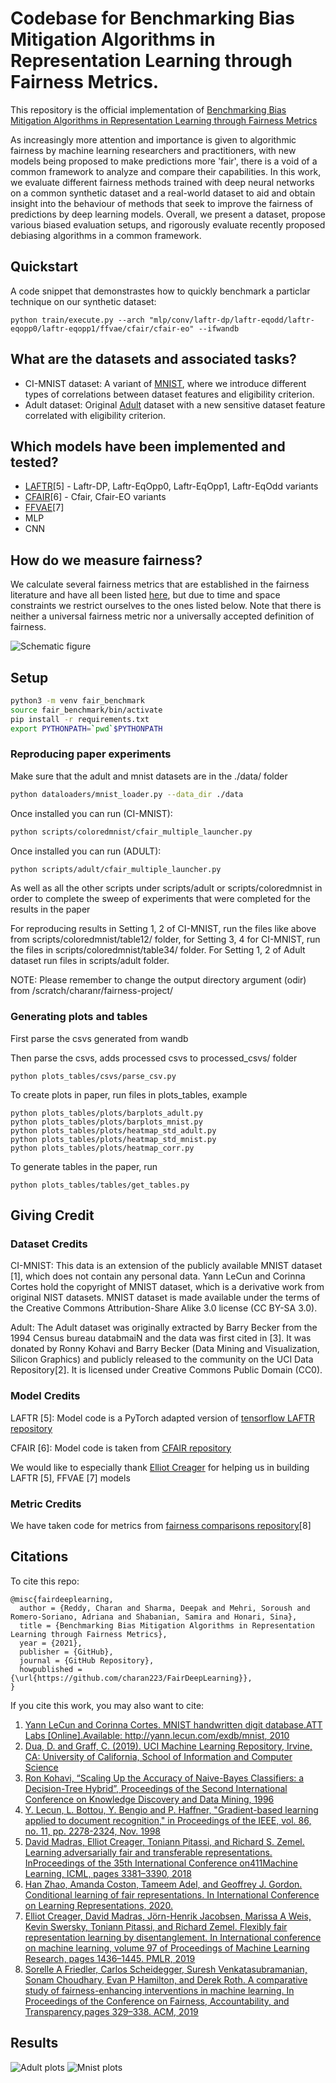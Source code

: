 # Codebase for Benchmarking Bias Mitigation Algorithms in Representation Learning through Fairness Metrics.

This repository is the official implementation of [Benchmarking Bias Mitigation Algorithms in Representation Learning through Fairness Metrics][benchmarking]

As increasingly more attention and importance is given to algorithmic fairness by machine learning researchers and practitioners, with new models being proposed to make predictions more 'fair', there
is a void of a common framework to analyze and compare their capabilities. In this work, we evaluate different fairness methods trained with deep neural networks on a common synthetic dataset and a real-world dataset to aid and obtain insight into the behaviour of methods that seek to improve the fairness of predictions by deep learning models. Overall, we present a dataset, propose various biased evaluation setups, and rigorously evaluate recently proposed debiasing algorithms in a common framework.

## Quickstart

A code snippet that demonstrastes how to quickly benchmark a particlar technique on our synthetic dataset:
```
python train/execute.py --arch "mlp/conv/laftr-dp/laftr-eqodd/laftr-eqopp0/laftr-eqopp1/ffvae/cfair/cfair-eo" --ifwandb
```

## What are the datasets and associated tasks?

* CI-MNIST dataset: A variant of [MNIST][mnist], where we introduce different types of correlations between dataset features and eligibility criterion.
* Adult dataset: Original [Adult][adult] dataset with a new sensitive dataset feature correlated with eligibility criterion.

## Which models have been implemented and tested?

* [LAFTR][laftr][5] - Laftr-DP, Laftr-EqOpp0, Laftr-EqOpp1, Laftr-EqOdd variants
* [CFAIR][cfair][6] - Cfair, Cfair-EO variants
* [FFVAE][ffvae][7]
* MLP
* CNN

## How do we measure fairness?
We calculate several fairness metrics that are established in the fairness literature and have all been listed [here][metrics], but due to time and space constraints we restrict ourselves to the ones listed below. Note that there is neither a universal fairness metric nor a universally accepted definition of fairness.

![Schematic figure](media/metrics.png)

## Setup
```bash
python3 -m venv fair_benchmark
source fair_benchmark/bin/activate
pip install -r requirements.txt
export PYTHONPATH=`pwd`$PYTHONPATH
```

### Reproducing paper experiments

Make sure that the adult and mnist datasets are in the ./data/ folder

```bash
python dataloaders/mnist_loader.py --data_dir ./data
```

Once installed you can run (CI-MNIST):
```bash
python scripts/coloredmnist/cfair_multiple_launcher.py
```

Once installed you can run (ADULT):
```bash
python scripts/adult/cfair_multiple_launcher.py
```

As well as all the other scripts under scripts/adult or scripts/coloredmnist in order to complete the sweep of experiments that were completed for the results in the paper

For reproducing results in Setting 1, 2 of CI-MNIST, run the files like above from scripts/coloredmnist/table12/ folder, for Setting 3, 4 for CI-MNIST, run the files in scripts/coloredmnist/table34/ folder. For Setting 1, 2 of Adult dataset run files in scripts/adult folder.

NOTE: Please remember to change the output directory argument (odir) from /scratch/charanr/fairness-project/

### Generating plots and tables
First parse the csvs generated from wandb

Then parse the csvs, adds processed csvs to processed_csvs/ folder
```
python plots_tables/csvs/parse_csv.py
```

To create plots in paper, run files in plots_tables, example
```
python plots_tables/plots/barplots_adult.py
python plots_tables/plots/barplots_mnist.py
python plots_tables/plots/heatmap_std_adult.py
python plots_tables/plots/heatmap_std_mnist.py
python plots_tables/plots/heatmap_corr.py
```

To generate tables in the paper, run
```
python plots_tables/tables/get_tables.py
```


## Giving Credit

### Dataset Credits
CI-MNIST: This data is an extension of the publicly available MNIST dataset [1], which does not contain any personal data. Yann LeCun and Corinna Cortes hold the copyright of MNIST dataset, which is a derivative work from original NIST datasets. MNIST dataset is made available under the terms of the Creative Commons Attribution-Share Alike 3.0 license (CC BY-SA 3.0).

Adult: The Adult dataset was originally extracted by Barry Becker from the 1994 Census bureau databmaiN and the data was first cited in [3]. It was donated by Ronny Kohavi and Barry Becker (Data Mining and Visualization, Silicon Graphics) and publicly released to the community on the UCI Data Repository[2]. It is licensed under Creative Commons Public Domain (CC0). 

### Model Credits

LAFTR [5]: Model code is a PyTorch adapted version of [tensorflow LAFTR repository][laftrcode] 

CFAIR [6]: Model code is taken from [CFAIR repository][cfaircode]

We would like to especially thank [Elliot Creager][elliot] for helping us in building LAFTR [5], FFVAE [7] models

### Metric Credits

We have taken code for metrics from [fairness comparisons repository][friedlercode][8]

## Citations

To cite this repo:
```
@misc{fairdeeplearning,
  author = {Reddy, Charan and Sharma, Deepak and Mehri, Soroush and Romero-Soriano, Adriana and Shabanian, Samira and Honari, Sina},
  title = {Benchmarking Bias Mitigation Algorithms in Representation Learning through Fairness Metrics},
  year = {2021},
  publisher = {GitHub},
  journal = {GitHub Repository},
  howpublished = {\url{https://github.com/charan223/FairDeepLearning}},
}
```
If you cite this work, you may also want to cite:

1. [Yann LeCun and Corinna Cortes. MNIST handwritten digit database.ATT Labs [Online].Available: http://yann.lecun.com/exdb/mnist, 2010][mnist]
2. [Dua, D. and Graff, C. (2019). UCI Machine Learning Repository, Irvine, CA: University of California, School of Information and Computer Science][uci]
3. [Ron Kohavi, “Scaling Up the Accuracy of Naive-Bayes Classifiers: a Decision-Tree Hybrid”, Proceedings of the Second International Conference on Knowledge Discovery and Data Mining, 1996][adultpaper]
4. [Y. Lecun, L. Bottou, Y. Bengio and P. Haffner, "Gradient-based learning applied to document recognition," in Proceedings of the IEEE, vol. 86, no. 11, pp. 2278-2324, Nov. 1998][mnistpaper]
5. [David Madras, Elliot Creager, Toniann Pitassi, and Richard S. Zemel. Learning adversarially fair and transferable representations. InProceedings of the 35th International Conference on411Machine Learning, ICML, pages 3381–3390, 2018][laftr]
6. [Han Zhao, Amanda Coston, Tameem Adel, and Geoffrey J. Gordon. Conditional learning of fair representations. In International Conference on Learning Representations, 2020.][cfair]
7. [Elliot Creager, David Madras, Jörn-Henrik Jacobsen, Marissa A Weis, Kevin Swersky, Toniann Pitassi, and Richard Zemel. Flexibly fair representation learning by disentanglement. In International conference on machine learning, volume 97 of Proceedings of Machine Learning Research, pages 1436–1445. PMLR, 2019][ffvae]
8. [Sorelle A Friedler, Carlos Scheidegger, Suresh Venkatasubramanian, Sonam Choudhary, Evan P Hamilton, and Derek Roth. A comparative study of fairness-enhancing interventions in machine learning. In Proceedings of the Conference on Fairness, Accountability, and Transparency,pages 329–338. ACM, 2019][friedler]



## Results
![Adult plots](media/results_adult.PNG)
![Mnist plots](media/results_mnist.PNG)



[benchmarking]: https://openreview.net/forum?id=OTnqQUEwPKu
[mnist]: http://yann.lecun.com/exdb/mnist/
[mnistpaper]: https://doi.org/10.1109/5.726791
[adult]: http://archive.ics.uci.edu/ml/datasets/Adult
[uci]: http://archive.ics.uci.edu/ml
[adultpaper]: http://robotics.stanford.edu/~ronnyk/nbtree.pdf
[laftr]: http://proceedings.mlr.press/v80/madras18a.html
[cfair]: https://openreview.net/pdf?id=Hkekl0NFPr
[ffvae]: http://proceedings.mlr.press/v97/creager19a.html
[laftrcode]: https://github.com/VectorInstitute/laftr
[cfaircode]: https://github.com/hanzhaoml/ICLR2020-CFair
[elliot]: https://www.cs.toronto.edu/~creager/
[metrics]: https://github.com/charan223/FairDeepLearning/tree/main/metrics
[friedler]: https://arxiv.org/abs/1802.04422
[friedlercode]: https://github.com/algofairness/fairness-comparison
